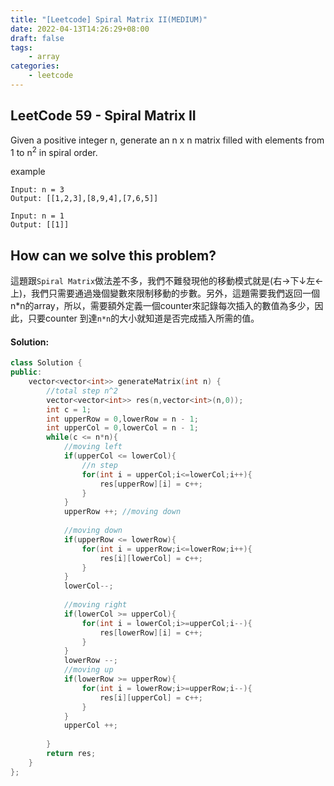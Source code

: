 ```yaml
---
title: "[Leetcode] Spiral Matrix II(MEDIUM)"
date: 2022-04-13T14:26:29+08:00
draft: false
tags:
    - array
categories:
    - leetcode
---
```


## LeetCode 59 -  Spiral Matrix II
Given a positive integer n, generate an n x n matrix filled with elements from 1 to n<sup>2</sup> in spiral order.

example
```
Input: n = 3
Output: [[1,2,3],[8,9,4],[7,6,5]]

Input: n = 1
Output: [[1]]
```

## How can we solve this problem?
這題跟`Spiral Matrix`做法差不多，我們不難發現他的移動模式就是(右→下↓左←上)，我們只需要通過幾個變數來限制移動的步數。另外，這題需要我們返回一個n*n的array，所以，需要額外定義一個counter來記錄每次插入的數值為多少，因此，只要counter 到達`n*n`的大小就知道是否完成插入所需的值。
<!-- First thing first, let's  think about how we can insert a number into an array spirally? Can we just simply set a boundary of row and column to limit its inserted direction? <span style="color:red">YES! You Can!</span> Let me explain how it works. According to the example, we can find out its moving pattern(`top-left to top-right`,`top-right to bottom-right`,`bottom-right to bottom-left` and `bottom-left to top left`), it always follows these 4 moving patterns, so that we can define a boundary of row and column to limit pointer moving to has inserted a number. Until reaching n<sup>2</sup>, it will break the loop and return the answer. -->

#### Solution:
<!-- 1. Define the upper boundary, lower boundary of row and column.
2. Follow the moving pattern(`top-left to top-right`,`top-right to bottom-right`,`bottom-right to bottom-left` and `bottom-left to top left`) and update upper boundary, lower boundary depending on what moving pattern it has done.
3. Until reaching n<sup>2</sup>, then return the answer -->


```c++
class Solution {
public:
    vector<vector<int>> generateMatrix(int n) {
        //total step n^2
        vector<vector<int>> res(n,vector<int>(n,0));
        int c = 1;
        int upperRow = 0,lowerRow = n - 1;
        int upperCol = 0,lowerCol = n - 1;
        while(c <= n*n){
            //moving left
            if(upperCol <= lowerCol){
                //n step
                for(int i = upperCol;i<=lowerCol;i++){
                    res[upperRow][i] = c++;
                }
            }
            upperRow ++; //moving down
            
            //moving down
            if(upperRow <= lowerRow){
                for(int i = upperRow;i<=lowerRow;i++){
                    res[i][lowerCol] = c++;
                }
            }
            lowerCol--;
            
            //moving right
            if(lowerCol >= upperCol){
                for(int i = lowerCol;i>=upperCol;i--){
                    res[lowerRow][i] = c++;
                }
            }
            lowerRow --;
            //moving up
            if(lowerRow >= upperRow){
                for(int i = lowerRow;i>=upperRow;i--){
                    res[i][upperCol] = c++;
                }
            }
            upperCol ++;
            
        }     
        return res;
    }
};
```


